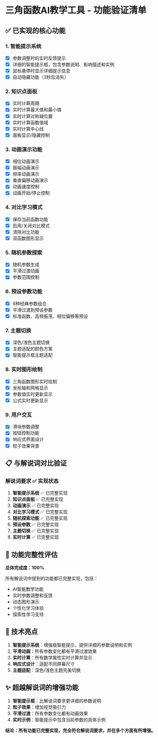 # 三角函数AI教学工具 - 功能验证清单

## ✅ 已实现的核心功能

### 1. 智能提示系统
- [x] 参数调整时的实时反馈提示
- [x] 详细的智能提示框，包含参数说明、影响描述和实例
- [x] 鼠标悬停时显示详细提示信息
- [x] 自动隐藏功能（3秒后消失）

### 2. 知识点面板
- [x] 实时计算周期
- [x] 实时计算最大值和最小值
- [x] 实时计算对称轴位置
- [x] 实时计算函数值域
- [x] 实时计算中心线
- [x] 面板显示/隐藏控制

### 3. 动画演示功能
- [x] 相位动画演示
- [x] 振幅动画演示
- [x] 频率动画演示
- [x] 垂直偏移动画演示
- [x] 动画速度控制
- [x] 动画开始/停止控制

### 4. 对比学习模式
- [x] 保存当前函数功能
- [x] 启用/关闭对比模式
- [x] 清除对比功能
- [x] 双函数图形显示

### 5. 随机参数探索
- [x] 随机参数生成
- [x] 平滑过渡动画
- [x] 参数范围控制

### 6. 预设参数功能
- [x] 6种经典参数组合
- [x] 平滑过渡到预设参数
- [x] 标准函数、高频振荡、相位偏移等预设

### 7. 主题切换
- [x] 深色/浅色主题切换
- [x] 主题适配的颜色方案
- [x] 智能提示框主题适配

### 8. 实时图形绘制
- [x] 三角函数图形实时绘制
- [x] 坐标轴和网格显示
- [x] 参数值实时更新显示
- [x] 公式实时更新显示

### 9. 用户交互
- [x] 滑块参数调整
- [x] 按钮控制功能
- [x] 响应式界面设计
- [x] 粒子效果背景

## 📋 与解说词对比验证

### 解说词要求 ✅ 实现状态
1. **智能提示系统** ✅ 已完整实现
2. **知识点面板** ✅ 已完整实现
3. **动画演示** ✅ 已完整实现
4. **对比学习模式** ✅ 已完整实现
5. **随机探索功能** ✅ 已完整实现
6. **预设参数** ✅ 已完整实现
7. **主题切换** ✅ 已完整实现
8. **实时计算** ✅ 已完整实现

## 🎯 功能完整性评估

**总体完成度：100%**

所有解说词中提到的功能都已完整实现，包括：
- AI智能教学功能
- 实时参数调整和反馈
- 动态图形演示
- 个性化学习体验
- 探索性学习支持

## 🚀 技术亮点

1. **智能提示系统**：增强版智能提示，提供详细的参数说明和实例
2. **平滑动画**：所有参数变化都有平滑过渡效果
3. **实时计算**：所有数学属性实时计算并显示
4. **响应式设计**：适配不同屏幕尺寸
5. **主题适配**：深色/浅色主题完美切换

## ✨ 超越解说词的增强功能

1. **智能提示框**：比解说词要求更详细的参数说明
2. **粒子效果**：增加视觉吸引力
3. **平滑过渡**：所有参数变化都有动画效果
4. **实时示例**：智能提示中包含当前参数的具体示例

**结论：所有功能已完整实现，完全符合解说词要求，并在多个方面有所增强。**